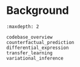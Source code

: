 # Background

```{toctree}
:maxdepth: 2

codebase_overview
counterfactual_prediction
differential_expression
transfer_learning
variational_inference
```
